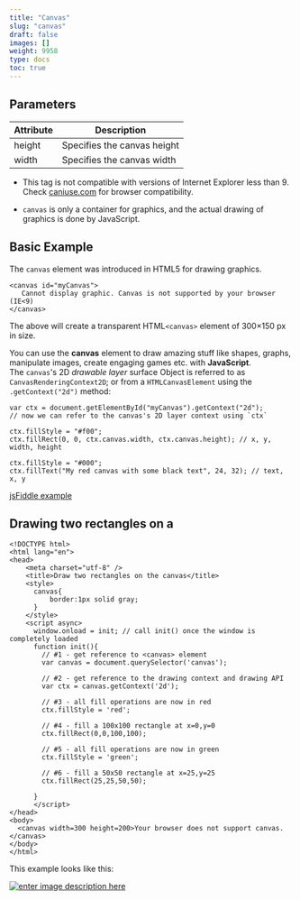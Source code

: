 ```yaml
---
title: "Canvas"
slug: "canvas"
draft: false
images: []
weight: 9958
type: docs
toc: true
---
```


## Parameters
| Attribute | Description
| ------ | ------ |
| height   | Specifies the canvas height   |
| width   | Specifies the canvas width   |

* This tag is not compatible with versions of Internet Explorer less than 9. Check [caniuse.com][1] for browser compatibility.
* `canvas` is only a container for graphics, and the actual drawing of graphics is done by JavaScript.


  [1]: http://caniuse.com/#feat=canvas

## Basic Example
The `canvas` element was introduced in HTML5 for drawing graphics.

    <canvas id="myCanvas">
       Cannot display graphic. Canvas is not supported by your browser (IE<9)
    </canvas>

The above will create a transparent HTML`<canvas>` element of 300&times;150 px in size.  

You can use the **canvas** element to draw amazing stuff like shapes, graphs, manipulate images, create engaging games etc. with **JavaScript**.  
The `canvas`'s 2D *drawable layer* surface Object is referred to as `CanvasRenderingContext2D`; or from a `HTMLCanvasElement` using the `.getContext("2d")` method:


    var ctx = document.getElementById("myCanvas").getContext("2d");
    // now we can refer to the canvas's 2D layer context using `ctx`
    
    ctx.fillStyle = "#f00";
    ctx.fillRect(0, 0, ctx.canvas.width, ctx.canvas.height); // x, y, width, height
    
    ctx.fillStyle = "#000";
    ctx.fillText("My red canvas with some black text", 24, 32); // text, x, y

[jsFiddle example][1]


  [1]: https://jsfiddle.net/omvrvhyu/

## Drawing two rectangles on a <canvas>
    <!DOCTYPE html>
    <html lang="en">
    <head>
        <meta charset="utf-8" />
        <title>Draw two rectangles on the canvas</title>
        <style>
          canvas{
              border:1px solid gray;
          }
        </style>
        <script async>
          window.onload = init; // call init() once the window is completely loaded
          function init(){
            // #1 - get reference to <canvas> element
            var canvas = document.querySelector('canvas');
            
            // #2 - get reference to the drawing context and drawing API
            var ctx = canvas.getContext('2d');
    
            // #3 - all fill operations are now in red
            ctx.fillStyle = 'red'; 
    
            // #4 - fill a 100x100 rectangle at x=0,y=0
            ctx.fillRect(0,0,100,100);
            
            // #5 - all fill operations are now in green
            ctx.fillStyle = 'green'; 
            
            // #6 - fill a 50x50 rectangle at x=25,y=25
            ctx.fillRect(25,25,50,50);
            
          }
          </script>
    </head>
    <body>
      <canvas width=300 height=200>Your browser does not support canvas.</canvas>
    </body>
    </html>
This example looks like this:

[![enter image description here][1]][1]


  [1]: http://i.stack.imgur.com/7QfjB.png

